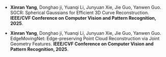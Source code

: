 - <strong>Xinran Yang</strong>, Donghao ji, Yuanqi Li, Junyuan Xie, Jie Guo, Yanwen Guo. SGCR: Spherical Gaussians for Efficient 3D Curve Reconstruction. <strong>IEEE/CVF Conference on Computer Vision and Pattern 
Recognition, 2025</strong>. 


- <strong>Xinran Yang</strong>, Donghao ji, Yuanqi Li, Junyuan Xie, Jie Guo, Yanwen Guo. EdgeMovingNet: Edge-preserving Point Cloud Reconstruction via Joint
Geometry Features. <strong>IEEE/CVF Conference on Computer Vision and Pattern 
Recognition, 2025</strong>. 






